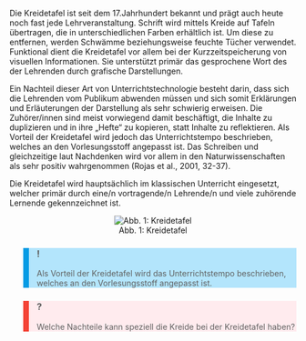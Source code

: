 <!-- filename: 02_Kreidetafel.md -->
<!-- title: Kreidetafel -->

Die Kreidetafel ist seit dem 17.Jahrhundert bekannt und prägt auch heute noch fast jede Lehrveranstaltung. Schrift wird mittels Kreide auf Tafeln übertragen, die in unterschiedlichen Farben erhältlich ist. Um diese zu entfernen, werden Schwämme beziehungsweise feuchte Tücher verwendet. Funktional dient die Kreidetafel vor allem bei der Kurzzeitspeicherung von visuellen Informationen. Sie unterstützt primär das gesprochene Wort des der Lehrenden durch grafische Darstellungen.

Ein Nachteil dieser Art von Unterrichtstechnologie besteht darin, dass sich die Lehrenden vom Publikum abwenden müssen und sich somit Erklärungen und Erläuterungen der Darstellung als sehr schwierig erweisen. Die Zuhörer/innen sind meist vorwiegend damit beschäftigt, die Inhalte zu duplizieren und in ihre „Hefte“ zu kopieren, statt Inhalte zu reflektieren. Als Vorteil der Kreidetafel wird jedoch das Unterrichtstempo beschrieben, welches an den Vorlesungsstoff angepasst ist. Das Schreiben und gleichzeitige laut Nachdenken wird vor allem in den Naturwissenschaften als sehr positiv wahrgenommen (Rojas et al., 2001, 32-37).

Die Kreidetafel wird hauptsächlich im klassischen Unterricht eingesetzt, welcher primär durch eine/n vortragende/n Lehrende/n und viele zuhörende Lernende gekennzeichnet ist.

<center><figure>
  <img src="https://raw.githubusercontent.com/ed-tech-at/L3T/refs/heads/main/03_Von_der_Kreidetafel_zum_Tablet/img/01_Kreidetafel.jpg" alt="Abb. 1: Kreidetafel">
  <figcaption>Abb. 1: Kreidetafel</figcaption>
</figure></center>


<blockquote style="background: #B3E5FC; border-left: 10px solid #039BE5">

### !

Als Vorteil der Kreidetafel wird das Unterrichtstempo beschrieben, welches an den Vorlesungsstoff angepasst ist.

</blockquote>

<blockquote style="background: #FFEBEE; border-left: 10px solid #F44336">

### ?

Welche Nachteile kann speziell die Kreide bei der Kreidetafel haben?

</blockquote>
